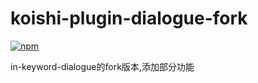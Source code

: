 # koishi-plugin-dialogue-fork

[![npm](https://img.shields.io/npm/v/koishi-plugin-dialogue-fork?style=flat-square)](https://www.npmjs.com/package/koishi-plugin-dialogue-fork)

in-keyword-dialogue的fork版本,添加部分功能
